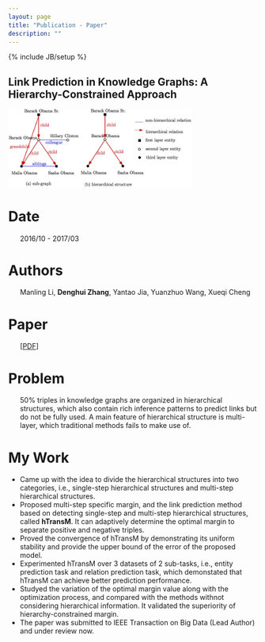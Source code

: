 ```yaml
---
layout: page
title: "Publication - Paper"
description: ""
---
```

{% include JB/setup %}

## Link Prediction in Knowledge Graphs: A Hierarchy-Constrained Approach

<img class='inset right' title='The adaptive margin in hTransA' src='./images/hTransM.jpg' alt='The adaptive margin in hTransA' width='370px' />

<div class='section'>
<h1> Date </h1>
<ul>2016/10 - 2017/03</ul>
<h1>Authors</h1> <ul>Manling Li, <b>Denghui Zhang</b>, Yantao Jia, Yuanzhuo Wang, Xueqi Cheng</ul>
<h1>Paper</h1>
<ul>
[<a href='docs/TBD-2017-02-0077.pdf'>PDF</a>]
</ul>
<h1>Problem</h1> 
<ul>
50% triples in knowledge graphs are organized in hierarchical structures, which also contain rich inference patterns to predict links but do not be fully used. A main feature of hierarchical structure is multi-layer, which traditional methods fails to make use of.
</ul>
<h1>My Work</h1> 
<ul>
<li> Came up with the idea to divide the hierarchical structures into two categories, i.e., single-step hierarchical structures and multi-step hierarchical structures.</li>
<li> Proposed multi-step specific margin, and the link prediction method based on detecting single-step and multi-step hierarchical structures, called <b>hTransM</b>. It can adaptively determine the optimal margin to separate positive and negative triples. </li>
<li> Proved the convergence of hTransM by demonstrating its uniform stability and provide the upper bound of the error of the proposed model.</li>
<li> Experimented hTransM over 3 datasets of 2 sub-tasks, i.e., entity prediction task and relation prediction task, which demonstated that hTransM can achieve better prediction performance. </li>
<li> Studyed the variation of the optimal margin value along with the optimization process, and compared with the methods withnot considering hierarchical information. It validated the superiority of hierarchy-constrained margin. </li>
<li> The paper was submitted to IEEE Transaction on Big Data (Lead Author) and under review now. </li>
</ul>
</div>
